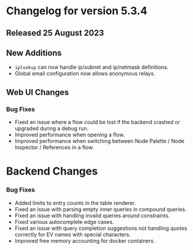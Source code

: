 # Changelog for version 5.3.4

## Released 25 August 2023 

## New Additions

* `iplookup` can now handle ip/subnet and ip/netmask definitions.
* Global email configuration now allows anonymous relays.

## Web UI Changes

### Bug Fixes

* Fixed an issue where a flow could be lost if the backend crashed or upgraded during a debug run.
* Improved performance when opening a flow. 
* Improved performance when switching between Node Palette / Node Inspector / References in a flow.

# Backend Changes

### Bug Fixes

* Added limits to entry counts in the table renderer.
* Fixed an issue with parsing empty inner queries in compound queries.
* Fixed an issue with handling invalid queries around constraints.
* Fixed various autocomplete edge cases. 
* Fixed an issue with query completion suggestions not handling quotes correctly for EV names with special characters.
* Improved free memory accounting for docker containers.
